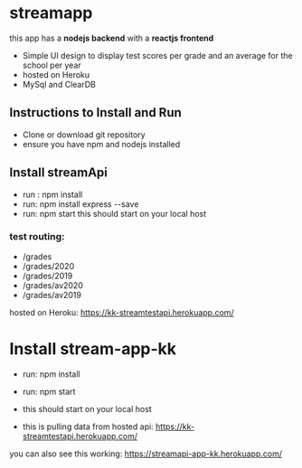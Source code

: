 # streamapp

this app has a **nodejs backend** with a **reactjs frontend**
- Simple UI design to display test scores per grade and an average for the school per year
- hosted on Heroku
- MySql and ClearDB

## Instructions to Install and Run
- Clone or download git repository
- ensure you have npm and nodejs installed

## Install streamApi
- run : npm install
- run: npm install express --save
- run: npm start
this should start on your local host
### test routing: 
- /grades
- /grades/2020
- /grades/2019
- /grades/av2020
- /grades/av2019

hosted on Heroku: https://kk-streamtestapi.herokuapp.com/

# Install stream-app-kk
- run: npm install
- run: npm start

- this should start on your local host
- this is pulling data from hosted api: https://kk-streamtestapi.herokuapp.com/

you can also see this working: https://streamapi-app-kk.herokuapp.com/
